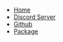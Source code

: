   * [Home](https://aoi.js.org/docs)
  * [Discord Server](https://aoi.js.org/invite)
  * [Github](https://github.com/aoijs/aoi.js)
  * [Package](https://www.npmjs.com/package/aoi.js)